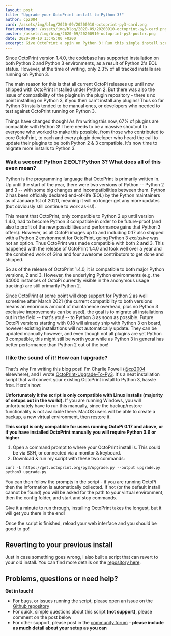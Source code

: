 ```yaml
---
layout: post
title: "Upgrade your OctoPrint install to Python 3!"
author: cp2004
card: /assets/img/blog/2020-09/20200910-octoprint-py3-card.png
featuredimage: /assets/img/blog/2020-09/20200910-octoprint-py3-card.png
poster: /assets/img/blog/2020-09/20200910-octoprint-py3-poster.png
date: 2020-09-10 13:45:00 +0200
excerpt: Give OctoPrint a spin on Python 3! Run this simple install script.
---
```


Since OctoPrint version 1.4.0, the codebase has supported installation on both Python 2 and Python 3 
environments, as a result of Python 2's EOL status. However, at the time of writing, only 2.3% of all tracked installs are running on Python 3.

The main reason for this is that all current OctoPi releases up until now shipped with OctoPrint installed under Python 2. 
But there was also the issue of compatibility of the plugins in the plugin repository - 
there's no point installing on Python 3, if you then can't install any plugins! Thus so far Python 3 
installs tended to be manual ones, or developers who needed to test against OctoPrint running on Python 3.

Things have changed though! As I'm writing this now, 67% of plugins are compatible with Python 3! There needs to 
be a massive shoutout to everyone who worked to make this possible, from those who contributed to core 
OctoPrint, to each and every plugin developer who heard the call to update their plugins to be both 
Python 2 & 3 compatible. It's now time to migrate more installs to Python 3.

### Wait a second! Python 2 EOL? Python 3? What does all of this even mean?

Python is the programming language that OctoPrint is primarily written in. Up until the start of the year, there were
two versions of Python -- Python 2 and 3 -- with some big changes and incompatibilities between them. 
Python 2 has been officially declared end-of-life (EOL) by the Python maintainers 
as of January 1st of 2020, meaning it will no longer get any more updates (but obviously still continue to work as-is!). 

This meant that OctoPrint, only compatible to Python 2 up until version 1.4.0, had to become Python 3 compatible in 
order to be future-proof (and also to profit of the new possibilities and performance gains that Python 3 offers). 
However, as all OctoPi images up to and including 0.17 also shipped with a Python 2 environment for OctoPrint, 
going Python 3 *exclusive* was not an option. Thus OctoPrint was 
made compatible with both 2 **and** 3. This happened with the release of OctoPrint 1.4.0 and took well over a year and 
the combined work of Gina and four awesome contributors to get done and shipped.
 
So as of the release of OctoPrint 1.4.0, it is compatible to both major Python versions, 2 and 3. However, the 
underlying Python environments (e.g. the 64000 instances of OctoPi currently visible in the anonymous usage tracking)
are still primarily Python 2.

Since OctoPrint at some point will drop support for Python 2 as well sometime after March 2021 (the current 
compatibility to both versions means an enormous amount of maintanence overhead, plus no Python 3 exclusive 
improvements can be used), the goal is to migrate all installations out in the field -- that's you! -- to Python 3 as 
soon as possible. Future OctoPi versions starting with 0.18 will already ship with Python 3 on board, however existing
installations will not automatically update. They can be updated manually however, and even though not all
plugins are yet Python 3 compatible, this might still be worth your while as Python 3 in general has better performance
than Python 2 out of the box!

### I like the sound of it! How can I upgrade?

That's why I'm writing this blog post! I'm Charlie Powell ([@cp2004](https://github.com/cp2004) elsewhere), and I wrote [OctoPrint-Upgrade-To-Py3](https://github.com/cp2004/OctoPrint-Upgrade-To-Py3). It's a neat installation script that will convert your existing OctoPrint install to Python 3, hassle free. Here's how:

**Unfortunately it the script is only compatible with Linux installs (majority of setups out in the world).** If you are running Windows, you will unfortunately have to run this manually, since the backup/restore functionality is not available there. MacOS users will be able to create a backup, a new virtual environment, then restore it.

**This script is only compatible for users running OctoPi 0.17 and above, or if you have installed OctoPrint manually you will require Python 3.6 or higher**

1. Open a command prompt to where your OctoPrint install is. This could be via SSH, or connected via a monitor & keyboard.
2. Download & run my script with these two commands:
  ```
  curl -L https://get.octoprint.org/py3/upgrade.py --output upgrade.py
  python3 upgrade.py
  ```
You can then follow the prompts in the script - if you are running OctoPi then the information is automatically collected. If not (or the default install cannot be found) you will be asked for the path to your virtual environment, then the config folder, and start and stop commands.

Give it a minute to run through, installing OctoPrint takes the longest, but it will get you there in the end!

Once the script is finished, reload your web interface and you should be good to go!

## Reverting to your previous install

Just in case something goes wrong, I also built a script that can revert to your old install. You can find more details on the [repository here](https://github.com/cp2004/Octoprint-Upgrade-To-Py3#returning-to-the-old-install).

## Problems, questions or need help?

**Get in touch!**

* For bugs, or issues running the script, please open an issue on the [Github repository](https://github.com/cp2004/OctoPrint-Upgrade-To-Py3/issues)
* For quick, simple questions about this script **(not support)**, please comment on the post below
* For other support, please post in the [community forum](https://community.octoprint.org) - **please include as much detail about your setup as you can**


